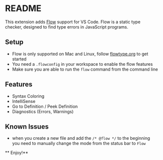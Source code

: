 # README

This extension adds [Flow](http://flowtype.org) support for VS Code. Flow is a static type checker, designed to find type errors in JavaScript programs.

## Setup

* Flow is only supported on Mac and Linux, follow [flowtype.org](http://flowtype.org/docs/getting-started.html#_) to get started
* You need a `.flowconfig` in your workspace to enable the flow features
* Make sure you are able to run the `flow` command from the command line

## Features

* Syntax Coloring
* IntelliSense
* Go to Definition / Peek Definition
* Diagnostics (Errors, Warnings)

## Known Issues

* when you create a new file and add the `/* @flow */` to the beginning you need to manually change the mode from the status bar to `Flow`

** Enjoy!**
